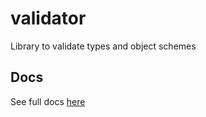 # validator

Library to validate types and object schemes


## Docs

See full docs [here](https://diegofrayo-docs.netlify.com/validator)

